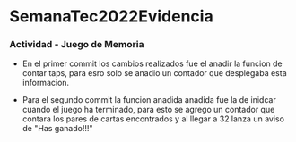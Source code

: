 # SemanaTec2022Evidencia

### Actividad - Juego de Memoria
- En el primer commit los cambios realizados fue el anadir la funcion de contar taps, para esro solo se anadio un contador que desplegaba esta informacion.

- Para el segundo commit la funcion anadida anadida fue la de inidcar cuando el juego ha terminado, para esto se agrego un contador que contara los pares de cartas encontrados y al llegar a 32 lanza un aviso de "Has ganado!!!"
